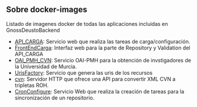 ## Sobre docker-images
Listado de imagenes docker de todas las aplicaciones incluidas en GnossDeustoBackend

 - [API_CARGA](https://github.com/HerculesCRUE/GnossDeustoBackend/tree/master/API_CARGA "API_CARGA"): Servicio web que realiza las tareas de carga/configuración.
 - [FrontEndCarga](https://github.com/HerculesCRUE/GnossDeustoBackend/tree/master/FrontEndCarga "FrontEndCarga"): Interfaz web para la parte de Repository y Validation del API_CARGA
 - [OAI_PMH_CVN](https://github.com/HerculesCRUE/GnossDeustoBackend/tree/master/OAI_PMH_CVN "OAI_PMH_CVN"): Servicio OAI-PMH para la obtención de invstigadores de la Universidad de Murcia.
 - [UrisFactory](https://github.com/HerculesCRUE/GnossDeustoBackend/tree/master/UrisFactory "UrisFactory"): Servicio que genera las uris de los recursos
 - [cvn](https://github.com/HerculesCRUE/GnossDeustoBackend/tree/master/cvn): Servidor HTTP que ofrece una API para convertir XML CVN a tripletas ROH.
 - [CronConfigure](https://github.com/HerculesCRUE/GnossDeustoBackend/tree/master/CronConfigure): Servicio Web que realiza la creación de tareas para la sincronización de un repositorio.
 